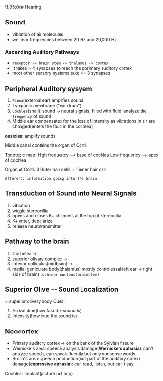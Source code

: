 \1;95;0c# Hearing
## Sound
 - vibration of air molecules
 - we hear frequencies between 20 Hz and 20,000 Hz

### Ascending Auditory Pathways
- `receptor -> brain stem -> thalamus -> cortex`
- It takes > 4 synapses to reach the porimary auditory cortex
- most other sensory systems take >= 3 synapses 

## Peripheral Auditory sysyem
1. `Pinna`(external ear) amplifies sound
2. Tympanic membrane ("ear drum")
3. `Cochlea`(snail): sound -> neural signals, filled with fluid, analyze the `frequency` of sound
4. Middle ear compensates for the loss of intensity as vibrations in air are changed(enters the fluid in the cochlea)

__ossicles__: amplify sounds

Middle canal contains the organ of Corti

Tonotopic map:
High frequency --> base of cochlea
Low frequency --> apex of cochlea

Organ of Corti: 3 Outer hair cells + 1 inner hair cell

`Afferent: information going into the brain`

## Transduction of Sound into Neural Signals
1. vibration
2. wiggle stereocillia
3. opens and closes K+ channels at the top of stereocilia
4. K+ enter, depolarize 
5. release neurotransmitter

## Pathway to the brain
1. Cochelea -> 
2. superior olivary complex -> 
3. inferior colliculus(midbrain) -> 
4. medial geniculate body(thalamus)
mostly controlessal(left ear -> right side of brain)
`cochlear nucleus(brainstem)`

## Superior Olive -- Sound Localization
= superior olivery body
Cues:
1. Arrival time(how fast the sound is)
2. Intensity(how loud the sound is)

## Neocortex
- Primary auditory cortex -> on the bank of the Sylvian fissure
- Wernicke's area: speech analysis
    damage(__Wernicke's aphasia__): can't analyze speech, can speak fluently but only nonsense words
- Broca's area: speech production(not part of the auditory cotex)
    damage(__expressive aphasia__): can read, listen, but can't say

Cochlear Implant(picture not imp)
